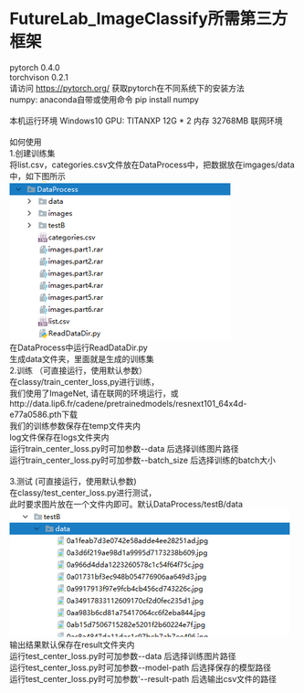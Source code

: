 # FutureLab_ImageClassify所需第三方框架 <br>
pytorch 0.4.0<br>
torchvison 0.2.1<br>
请访问
https://pytorch.org/
获取pytorch在不同系统下的安装方法
<br>
numpy: anaconda自带或使用命令 pip install numpy 
<br>
<br>
本机运行环境 Windows10 GPU: TITANXP 12G * 2 内存 32768MB 联网环境
<br>
<br>
如何使用<br>
1.创建训练集<br>
将list.csv，categories.csv文件放在DataProcess中，把数据放在imgages/data中，如下图所示<br>
![Alt text](img1.PNG)<br>
在DataProcess中运行ReadDataDir.py<br>
生成data文件夹，里面就是生成的训练集<br>
2.训练    （可直接运行，使用默认参数）<br>
在classy/train_center_loss,py进行训练， <br>
我们使用了ImageNet, 请在联网的环境运行，或http://data.lip6.fr/cadene/pretrainedmodels/resnext101_64x4d-e77a0586.pth下载<br>
我们的训练参数保存在temp文件夹内<br>
log文件保存在logs文件夹内<br>
运行train_center_loss.py时可加参数--data 后选择训练图片路径<br>
运行train_center_loss.py时可加参数--batch_size 后选择训练的batch大小<br>
<br>
3.测试      (可直接运行，使用默认参数)<br>
在classy/test_center_loss.py进行测试，<br>
此时要求图片放在一个文件内即可。默认DataProcess/testB/data<br>
![Alt text](img2.PNG)<br>
输出结果默认保存在result文件夹内<br>
运行test_center_loss.py时可加参数--data 后选择训练图片路径<br>
运行test_center_loss.py时可加参数--model-path 后选择保存的模型路径<br>
运行test_center_loss.py时可加参数'--result-path 后选输出csv文件的路径<br>
